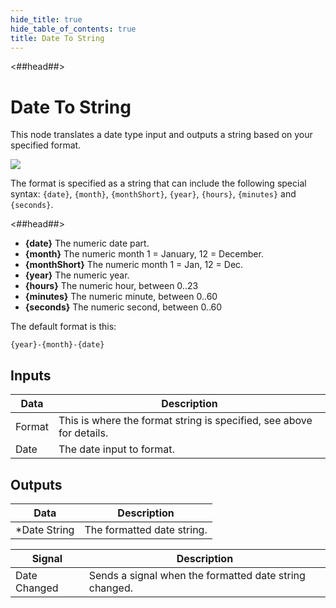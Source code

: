 ```yaml
---
hide_title: true
hide_table_of_contents: true
title: Date To String
---
```


<##head##>

# Date To String

This node translates a <span className="ndl-data">date</span> type input and outputs a <span className="ndl-data">string</span> based on your specified format.

<div className="ndl-image-with-background l">

![](/nodes/utilities/date-to-string/date-to-string.png)

</div>

The format is specified as a <span className="ndl-data">string</span> that can include the following special syntax: `{date}`, `{month}`, `{monthShort}`, `{year}`, `{hours}`, `{minutes}` and `{seconds}`.

<##head##>

- **{date}** The numeric date part.
- **{month}** The numeric month 1 = January, 12 = December.
- **{monthShort}** The numeric month 1 = Jan, 12 = Dec.
- **{year}** The numeric year.
- **{hours}** The numeric hour, between 0..23
- **{minutes}** The numeric minute, between 0..60
- **{seconds}** The numeric second, between 0..60

The default format is this:

```
{year}-{month}-{date}
```

## Inputs

<div className="ndl-table-35-65">

| Data                                     | Description                                                          |
| ---------------------------------------- | -------------------------------------------------------------------- |
| <span className="ndl-data">Format</span> | This is where the format string is specified, see above for details. |
| <span className="ndl-data">Date</span>   | The date input to format.                                            |

</div>

## Outputs

<div className="ndl-table-35-65">

| Data                                            | Description                |
| ----------------------------------------------- | -------------------------- |
| <span className="ndl-data">\*Date String</span> | The formatted date string. |

| Signal                                           | Description                                            |
| ------------------------------------------------ | ------------------------------------------------------ |
| <span className="ndl-signal">Date Changed</span> | Sends a signal when the formatted date string changed. |

</div>